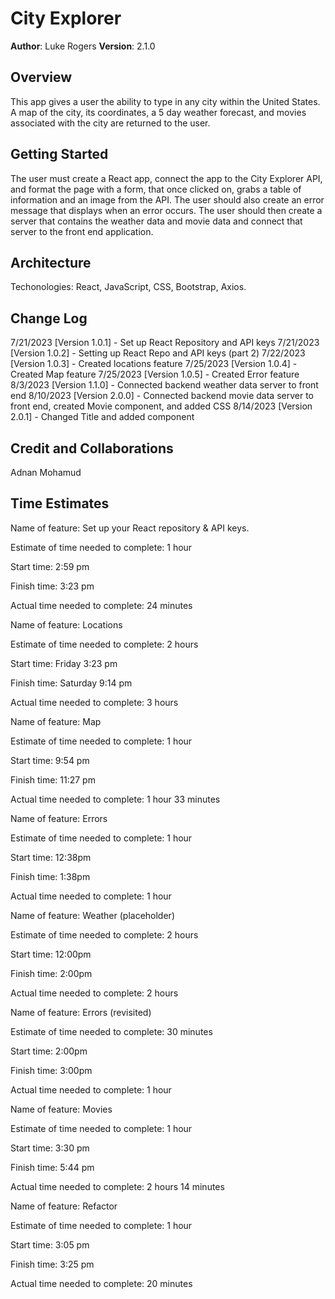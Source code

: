 # City Explorer

**Author**: Luke Rogers
**Version**: 2.1.0

## Overview

This app gives a user the ability to type in any city within the United States. A map of the city, its coordinates, a 5 day weather forecast, and movies associated with the city are returned to the user.

## Getting Started

The user must create a React app, connect the app to the City Explorer API, and format the page with a form, that once clicked on, grabs a table of information and an image from the API. The user should also create an error message that displays when an error occurs. The user should then create a server that contains the weather data and movie data and connect that server to the front end application.

## Architecture

Techonologies: React, JavaScript, CSS, Bootstrap, Axios.

## Change Log

7/21/2023 [Version 1.0.1] - Set up React Repository and API keys
7/21/2023 [Version 1.0.2] - Setting up React Repo and API keys (part 2)
7/22/2023 [Version 1.0.3] - Created locations feature
7/25/2023 [Version 1.0.4] - Created Map feature
7/25/2023 [Version 1.0.5] - Created Error feature
8/3/2023 [Version 1.1.0] - Connected backend weather data server to front end
8/10/2023 [Version 2.0.0] - Connected backend movie data server to front end, created Movie component, and added CSS
8/14/2023 [Version 2.0.1] - Changed Title and added component

## Credit and Collaborations

Adnan Mohamud

## Time Estimates

Name of feature: Set up your React repository & API keys.

Estimate of time needed to complete: 1 hour

Start time: 2:59 pm

Finish time: 3:23 pm

Actual time needed to complete: 24 minutes

Name of feature: Locations

Estimate of time needed to complete: 2 hours

Start time: Friday 3:23 pm

Finish time: Saturday 9:14 pm

Actual time needed to complete: 3 hours

Name of feature: Map

Estimate of time needed to complete: 1 hour

Start time: 9:54 pm

Finish time: 11:27 pm

Actual time needed to complete: 1 hour 33 minutes

Name of feature: Errors

Estimate of time needed to complete: 1 hour

Start time: 12:38pm

Finish time: 1:38pm

Actual time needed to complete: 1 hour

Name of feature: Weather (placeholder)

Estimate of time needed to complete: 2 hours

Start time: 12:00pm

Finish time: 2:00pm

Actual time needed to complete: 2 hours

Name of feature: Errors (revisited)

Estimate of time needed to complete: 30 minutes

Start time: 2:00pm

Finish time: 3:00pm

Actual time needed to complete: 1 hour

Name of feature: Movies

Estimate of time needed to complete: 1 hour

Start time: 3:30 pm

Finish time: 5:44 pm

Actual time needed to complete: 2 hours 14 minutes

Name of feature: Refactor

Estimate of time needed to complete: 1 hour

Start time: 3:05 pm

Finish time: 3:25 pm

Actual time needed to complete: 20 minutes
